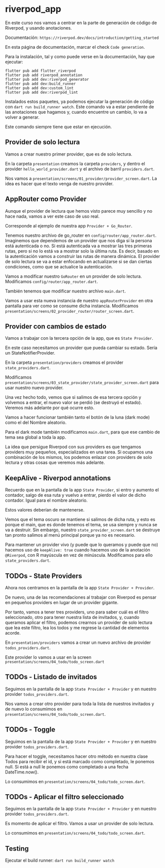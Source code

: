 # riverpod_app

En este curso nos vamos a centrar en la parte de generación de código de Riverpod, y usando anotaciones.

Documentación: `https://riverpod.dev/docs/introduction/getting_started`

En esta página de documentación, marcar el check `Code generation`.

Para la instalación, tal y como puede verse en la documentación, hay que ejecutar:

```
flutter pub add flutter_riverpod
flutter pub add riverpod_annotation
flutter pub add dev:riverpod_generator
flutter pub add dev:build_runner
flutter pub add dev:custom_lint
flutter pub add dev:riverpod_lint
```

Instalados estos paquetes, ya podemos ejecutar la generación de código con `dart run build_runner watch`. Este comando va a estar pendiente de las anotaciones que hagamos y, cuando encuentre un cambio, lo va a volver a generar.

Este comando siempre tiene que estar en ejecución.

## Provider de solo lectura

Vamos a crear nuestro primer provider, que es de solo lectura.

En la carpeta `presentation` creamos la carpeta `providers`, y dentro el provider `hello_world_provider.dart` y el archivo de barril `providers.dart`.

Nos vamos a `presentation/screens/01_provider/provider_screen.dart`. La idea es hacer que el texto venga de nuestro provider.

## AppRouter como Provider

Aunque el provider de lectura que hemos visto parece muy sencillo y no hace nada, vamos a ver este caso de uso real.

Corresponde al ejemplo de nuestra app `Provider + Go_Router`.

Tenemos nuestro archivo de go_router en `config/router/app_router.dart`. Imaginemos que dependemos de un provider que nos diga si la persona está autenticada o no. Si está autenticada va a mostrar las tres primeras rutas, pero si no lo está va a mostrar solo la última ruta. Es decir, basado en la autenticación vamos a construir las rutas de manera dinámica. El provider de solo lectura se va a estar enfocando en actualizarse si se dan ciertas condiciones, como que se actualice la autenticación.

Vamos a modificar nuestro `GoRouter` en un provider de solo lectura. Modificamos `config/router/app_router.dart`.

También tenemos que modificar nuestro archivo `main.dart`.

Vamos a usar esta nueva instancia de nuestro `appRouterProvider` en otra pantalla para ver como se consume dicha instancia. Modificamos `presentation/screens/02_provider_router/router_screen.dart`.

## Provider con cambios de estado

Vamos a trabajar con la tercera opción de la app, que es `State Provider`.

En este caso necesitamos un provider que pueda cambiar su estado. Sería un StateNotifierProvider.

En la carpeta `presentation/providers` creamos el provider `state_providers.dart`.

Modificamos `presentation/screens/03_state_provider/state_provider_screen.dart` para usar nuestro nuevo provider.

Una vez hecho todo, vemos que si salimos de esa tercera opción y volvemos a entrar, el nuevo valor se perdió (se destruyó el estado). Veremos más adelante por qué ocurre esto.

Vamos a hacer funcionar también tanto el botón de la luna (dark mode) como el del Nombre aleatorio.

Para el dark mode también modificamos `main.dart`, para que ese cambio de tema sea global a toda la app.

La idea que persigue Riverpod con sus providers es que tengamos providers muy pequeños, especializados en una tarea. Si ocupamos una combinación de los mismos, los podemos enlazar con providers de solo lectura y otras cosas que veremos más adelante.

## KeepAlive - Riverpod annotations

Recuerdo que en la pantalla de la app `State Provider`, si entro y aumento el contador, salgo de esa ruta y vuelvo a entrar, pierdo el valor de dicho contador. Igual para el nombre aleatorio.

Estos valores deberían de mantenerse.

Vemos que el tema oscuro se mantiene si salimos de dicha ruta, y esto es porque el main, que es donde tenemos el tema, se usa siempre y nunca se va a destruir. Sin embargo, nuestro `state_provider_screen.dart` se destruye tan pronto salimos al menú principal porque ya no es necesario.

Para mantener un provider vivo (y puede que lo queramos y puede que no) hacemos uso de `keepAlive: true` cuando hacemos uso de la anotación `@Riverpod`, con R mayúscula en vez de minúscula. Modificamos para ello `state_providers.dart`.

## TODOs - State Providers

Ahora nos centramos en la pantalla de la app `State Provider + Provider`.

De nuevo, una de las recomendaciones al trabajar con Riverpod es pensar en pequeños providers en lugar de un provider gigante.

Por tanto, vamos a tener tres providers, uno para saber cuál es el filtro seleccionado, otro para tener nuestra lista de invitados, y, cuando queramos aplicar el filtro, podemos crearnos un provider de solo lectura que lea este filtro, lea los todos y me regrese la cantidad de elementos acorde.

En `presentation/providers` vamos a crear un nuevo archivo de provider `todos_providers.dart`.

Este provider lo vamos a usar en la screen `presentation/screens/04_todo/todo_screen.dart`

## TODOs - Listado de invitados

Seguimos en la pantalla de la app `State Provider + Provider` y en nuestro provider `todos_providers.dart`.

Nos vamos a crear otro provider para toda la lista de nuestros invitados y de nuevo lo consumimos en `presentation/screens/04_todo/todo_screen.dart`.

## TODOs - Toggle

Seguimos en la pantalla de la app `State Provider + Provider` y en nuestro provider `todos_providers.dart`.

Para hacer el toggle, necesitamos hacer otro método en nuestra clase Todos para recibir el id, y si está marcado como completado, le ponemos null. Si está a null le ponemos como completado a una fecha DateTime.now().

Lo consumimos en `presentation/screens/04_todo/todo_screen.dart`.

## TODOs - Aplicar el filtro seleccionado

Seguimos en la pantalla de la app `State Provider + Provider` y en nuestro provider `todos_providers.dart`.

Es momento de aplicar el filtro. Vamos a usar un provider de solo lectura.

Lo consumimos en `presentation/screens/04_todo/todo_screen.dart`.

## Testing

Ejecutar el build runner: `dart run build_runner watch`
